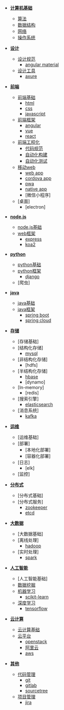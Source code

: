 - [**计算机基础**](#1)
	- [算法](#1.1)
	- [数据结构](#1.2)
 	- [网络](#1.2)
 	- [操作系统](#1.3)
		
- [**设计**](#2) 
	- [设计规范](#2.1)
		- [angular material](#2.1.1)
	- [设计工具](#2.2)
		- [axure](#2.2.1)
		
- [**前端**](#3)
	- [前端基础](#3.1)
		- [html](#3.1.1)
		- [css](#3.1.2)
 		- [javascript](#3.1.3)
	- [前端框架](#3.2)
 		- [angular](#3.2.1)
  		- [vue](#3.2.2)
  		- [react](#3.2.3)
 	- [前端工程化](#3.3)
  		- [代码规范](#3.3.1)
  		- [自动化构建](#3.3.2)
  		- [自动化测试](#3.3.3)
 	- [移动web](#3.4)
  		- [web app](#3.4.1)
  		- [cordova app](#3.4.2)
  		- [pwa](#3.4.3)
  		- [native app](#3.4.4) 
		- [微信小程序]
	- [桌面]
		- [electron]

- [**node.js**](#4)
	- [node.js基础](#4.1)	
	- [web框架](#4.2)
		- [express](#4.2.1)   
		- [koa2](#4.2.2)

- [**python**](#5)
 	- [python基础](#5.1)
	- [python框架](#5.2)
		- [django](#5.2.1)
	- [爬虫]
	
- [**java**](#13)	
	- [java基础](#13.1)
	- [java框架](#13.2)
		- [spring boot](#13.2.1)
		- [spring cloud](#13.2.2)
		
- [**存储**](#6)
	- [存储基础]
	- [结构化存储]
		- [mysql](#6.1)
	- [非结构化存储]
		- [hdfs]
	- [半结构化存储]
		- [hbase](#6.2)
		- [dynamo]
	- [In-memory]
		- [redis]
	- [搜索引擎]
		- [elasticsearch](#6.3)
	- [消息系统]
		- [kafka](#6.4)
 
- [**运维**](#7) 
	- [运维基础]
	- [部署]	
		- [本地化部署]
		- [容器化部署]
	- [日志]
		- [elk]
	- [监控]

- [**分布式**](#8)
	- [分布式基础]
	- [分布式服务]	
		- [zookeeper](#8.1)
		- [etcd](#8.2)

- [**大数据**](#9)
	- [大数据基础]
	- [离线处理]
		- [hadoop](#9.1)
	- [实时处理] 	
		- [spark](#9.2)
 
- [**人工智能**](#10)
	- [人工智能基础]
	- [数据挖掘](#10.1)
 	- [机器学习](#10.2)
		- [scikit-learn](#10.2.1)
	- [深度学习](#10.3)
		- [tensorflow](#10.3.1)

- [**云计算**](#11)
	- [云计算基础]()
	- [云平台]()
		- [openstack]()
		- [阿里云]()
		- [aws](#11.1)
 
 - [**其他**](#12)
	- [代码管理](#12.1)
		- [git](#12.1.1)
		- [gitlab](#12.1.2)
		- [sourcetree](#12.1.3)
	- [项目管理](#12.2)
		- [jira](#12.2.1)


